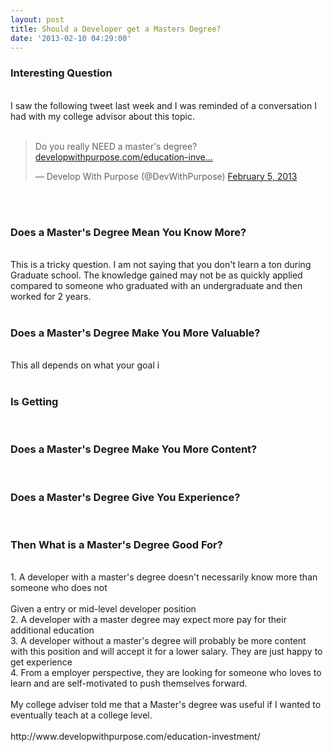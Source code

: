 ```yaml
---
layout: post
title: Should a Developer get a Masters Degree?
date: '2013-02-10 04:29:00'
---
```


<h3>Interesting Question</h3><br>I saw the following tweet last week and I was reminded of a conversation I had with my college advisor about this topic.<br><br><blockquote><p>Do you really NEED a master's degree? <a href="http://t.co/Fls7lKvF" title="http://www.developwithpurpose.com/education-investment/">developwithpurpose.com/education-inve…</a></p>— Develop With Purpose (@DevWithPurpose) <a href="https://twitter.com/DevWithPurpose/status/298913897593831425">February 5, 2013</a></blockquote><br><br><h3>Does a Master's Degree Mean You Know More?</h3><br>This is a tricky question. I am not saying that you don't learn a ton during Graduate school. The knowledge gained may not be as quickly applied compared to someone who graduated with an undergraduate and then worked for 2 years.<br><br><h3>Does a Master's Degree Make You More Valuable?</h3><br>This all depends on what your goal i<br><br><h3>Is Getting </h3><br><h3>Does a Master's Degree Make You More Content?</h3><br><h3>Does a Master's Degree Give You Experience?</h3><br><h3>Then What is a Master's Degree Good For?</h3><br>1. A developer with a master's degree doesn't necessarily know more than someone who does not<br><br>Given a entry or mid-level developer position <br>2. A developer with a master degree may expect more pay for their additional education<br>3. A developer without a master's degree will probably be more content with this position and will accept it for a lower salary. They are just happy to get experience<br>4. From a employer perspective, they are looking for someone who loves to learn and are self-motivated to push themselves forward. <br><br>My college adviser told me that a Master's degree was useful if I wanted to eventually teach at a college level.<br><br>http://www.developwithpurpose.com/education-investment/